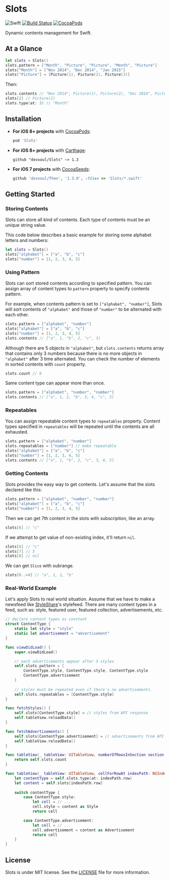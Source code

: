 Slots
=====

![Swift](https://img.shields.io/badge/Swift-3.0-orange.svg)
[![Build Status](https://travis-ci.org/devxoul/Slots.svg)](https://travis-ci.org/devxoul/Slots)
[![CocoaPods](http://img.shields.io/cocoapods/v/Slots.svg?style=flat)](http://cocoapods.org/?q=name%3ASlots%20author%3Adevxoul)

Dynamic contents management for Swift.


At a Glance
-----------

```swift
let slots = Slots()
slots.pattern = ["Month", "Picture", "Picture", "Month", "Picture"]
slots["Month"] = ["Nov 2014", "Dec 2014", "Jan 2015"]
slots["Picture"] = [Picture(1), Picture(2), Picture(3)]
```

Then:

```swift
slots.contents // "Nov 2014", Picture(1), Picture(2), "Dec 2014", Picture(3), "Jan 2015"
slots[2] // Picture(2)
slots.type(at: 3) // "Month"
```


Installation
------------

- **For iOS 8+ projects** with [CocoaPods](https://cocoapods.org):

    ```ruby
    pod 'Slots'
    ```

- **For iOS 8+ projects** with [Carthage](https://github.com/Carthage/Carthage):

    ```
    github "devxoul/Slots" ~> 1.3
    ```

- **For iOS 7 projects** with [CocoaSeeds](https://github.com/devxoul/CocoaSeeds):

    ```ruby
    github 'devxoul/Then', '1.3.0', :files => 'Slots/*.swift'
    ```


Getting Started
---------------

### Storing Contents

Slots can store all kind of contents. Each type of contents must be an unique string value.

This code below describes a basic example for storing some alphabet letters and numbers:

```swift
let slots = Slots()
slots["alphabet"] = ["a", "b", "c"]
slots["number"] = [1, 2, 3, 4, 5]
```


### Using Pattern

Slots can sort stored contents according to specified pattern. You can assign array of content types to `pattern` property to specify contents pattern.

For example, when contents pattern is set to `["alphabet", "number"]`, Slots will sort contents of `"alphabet"` and those of `"number"` to be alternated with each other.

```swift
slots.pattern = ["alphabet", "number"]
slots["alphabet"] = ["a", "b", "c"]
slots["number"] = [1, 2, 3, 4, 5]
slots.contents // ["a", 1, "b", 2, "c", 3]
```

Although there are 5 objects in `"alphabet"`, but `slots.contents` returns array that contains only 3 numbers because there is no more objects in `"alphabet"` after 3 time alternated. You can check the number of elements in sorted contents with `count` property.

```swift
slots.count // 6
```

Same content type can appear more than once.

```swift
slots.pattern = ["alphabet", "number", "number"]
slots.contents // ["a", 1, 2, "b", 3, 4, "c", 5]
```


### Repeatables

You can assign repeatable content types to `repeatables` property. Content types specified in `repeatables` will be repeated until the contents are all exhausted.

```swift
slots.pattern = ["alphabet", "number"]
slots.repeatables = ["number"] // make repeatable
slots["alphabet"] = ["a", "b", "c"]
slots["number"] = [1, 2, 3, 4, 5]
slots.contents // ["a", 1, "b", 2, "c", 3, 4, 5]
```


### Getting Contents

Slots provides the easy way to get contents. Let's assume that the slots declared like this:

```swift
slots.pattern = ["alphabet", "number", "number"]
slots["alphabet"] = ["a", "b", "c"]
slots["number"] = [1, 2, 3, 4, 5]
```

Then we can get 7th content in the slots with subscription, like an array.

```swift
slots[6] // "c"
```

If we attempt to get value of non-existing index, it'll return `nil`.

```swift
slots[6] // "c"
slots[7] // 5
slots[8] // nil
```

We can get `Slice` with subrange.

```swift
slots[0..<4] // "a", 1, 2, "b"
```


### Real-World Example

Let's apply Slots to real world situation. Assume that we have to make a newsfeed like [StyleShare](https://stylesha.re)'s stylefeed. There are many content types in a feed, such as: style, featured user, featured collection, advertisements, etc.

```swift
// declare content types as constant
struct ContentType {
    static let style = "style"
    static let advertisement = "advertisement"
}

func viewDidLoad() {
    super.viewDidLoad()

    // each advertisements appear after 3 styles
    self.slots.pattern = [
        ContentType.style, ContentType.style, ContentType.style
        ContentType.advertisement
    ]
    
    // styles must be repeated even if there's no advertisements.
    self.slots.repeatables = [ContentType.style]
}

func fetchStyles() {
    self.slots[ContentType.style] = // styles from API response
    self.tableView.reloadData()
}

func fetchAdvertisements() {
    self.slots[ContentType.advertisement] = // advertisements from API response
    self.tableView.reloadData()
}

func tableView(_ tableView: UITableView, numberOfRowsInSection section: Int) -> Int {
    return self.slots.count
}

func tableView(_ tableView: UITableView, cellForRowAt indexPath: NSIndexPath) -> UITableViewCell {
    let contentType = self.slots.type(at: indexPath.row)
    let content = self.slots[indexPath.row]
    
    switch contentType {
        case ContentType.style:
            let cell = // ...
            cell.style = content as Style
            return cell

        case ContentType.advertisement:
            let cell = // ...
            cell.advertisement = content as Advertisement
            return cell
    }
}
```


License
-------

Slots is under MIT license. See the [LICENSE](LICENSE) file for more information.
